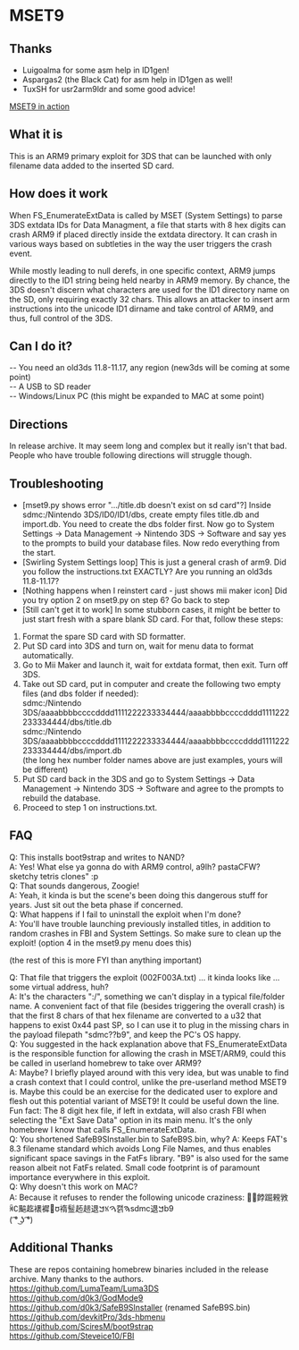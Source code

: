 # MSET9

## Thanks 
- Luigoalma for some asm help in ID1gen!
- Aspargas2 (the Black Cat) for asm help in ID1gen as well!
- TuxSH for usr2arm9ldr and some good advice!

[MSET9 in action](https://zoogie.github.io/web/m9/(%20%CD%A1%C2%B0%20%CD%9C%CA%96%20%CD%A1%C2%B0).webm)

## What it is
This is an ARM9 primary exploit for 3DS that can be launched with only filename data added to the inserted SD card. 

## How does it work
When FS_EnumerateExtData is called by MSET (System Settings) to parse 3DS extdata IDs for Data Managment, a file that starts with 8 hex digits can crash ARM9 if placed directly inside the extdata directory. It can crash in various ways based on subtleties in the way the user triggers the crash event.<br>

While mostly leading to null derefs, in one specific context, ARM9 jumps directly to the ID1 string being held nearby in ARM9 memory. By chance, the 3DS doesn't discern what characters are used for the ID1 directory name on the SD, only requiring exactly 32 chars. This allows an attacker to insert arm instructions into the unicode ID1 dirname and take control of ARM9, and thus, full control of the 3DS.

## Can I do it?
-- You need an old3ds 11.8-11.17, any region (new3ds will be coming at some point)<br>
-- A USB to SD reader<br>
-- Windows/Linux PC (this might be expanded to MAC at some point)<br>

## Directions
In release archive. It may seem long and complex but it really isn't that bad. People who have trouble following directions will struggle though.<br>

## Troubleshooting
- [mset9.py shows error ".../title.db doesn't exist on sd card"?] Inside sdmc:/Nintendo 3DS/ID0/ID1/dbs, create empty files title.db and import.db. You need to create the dbs folder first. Now go to System Settings -> Data Management -> Nintendo 3DS -> Software and say yes to the prompts to build your database files. Now redo everything from the start.
- [Swirling System Settings loop] This is just a general crash of arm9. Did you follow the instructions.txt EXACTLY? Are you running an old3ds 11.8-11.17?
- [Nothing happens when I reinstert card - just shows mii maker icon] Did you try option 2 on mset9.py on step 6? Go back to step
- [Still can't get it to work] In some stubborn cases, it might be better to just start fresh with a spare blank SD card. For that, follow these steps:
1. Format the spare SD card with SD formatter.<br>
2. Put SD card into 3DS and turn on, wait for menu data to format automatically.<br>
3. Go to Mii Maker and launch it, wait for extdata format, then exit. Turn off 3DS.<br>
4. Take out SD card, put in computer and create the following two empty files (and dbs folder if needed):<br>
sdmc:/Nintendo 3DS/aaaabbbbccccdddd1111222233334444/aaaabbbbccccdddd1111222233334444/dbs/title.db<br>
sdmc:/Nintendo 3DS/aaaabbbbccccdddd1111222233334444/aaaabbbbccccdddd1111222233334444/dbs/import.db<br>
(the long hex number folder names above are just examples, yours will be different)<br>
5. Put SD card back in the 3DS and go to System Settings -> Data Management -> Nintendo 3DS -> Software and agree to the prompts to rebuild the database.<br>
6. Proceed to step 1 on instructions.txt.<br>

## FAQ

Q: This installs boot9strap and writes to NAND?<br>
  A: Yes! What else ya gonna do with ARM9 control, a9lh? pastaCFW? sketchy tetris clones" :p<br>
Q: That sounds dangerous, Zoogie!<br>
  A: Yeah, it kinda is but the scene's been doing this dangerous stuff for years. Just sit out the beta phase if concerned.<br>
Q: What happens if I fail to uninstall the exploit when I'm done?<br>
  A: You'll have trouble launching previously installed titles, in addition to random crashes in FBI and System Settings. So make sure to clean up the exploit! (option 4 in the mset9.py menu does this)<br>
  
(the rest of this is more FYI than anything important)<br>

Q: That file that triggers the exploit (002F003A.txt) ... it kinda looks like ... some virtual address, huh?<br>
  A: It's the characters ":/", something we can't display in a typical file/folder name. A convenient fact of that file (besides triggering the overall crash) is that the first 8 chars of that hex filename are converted to a u32 that happens to exist 0x44 past SP, so I can use it to plug in the missing chars in the payload filepath "sdmc??b9", and keep the PC's OS happy.<br>
Q: You suggested in the hack explanation above that FS_EnumerateExtData is the responsible function for allowing the crash in MSET/ARM9, could this be called in userland homebrew to take over ARM9?<br>
  A: Maybe? I briefly played around with this very idea, but was unable to find a crash context that I could control, unlike the pre-userland method MSET9 is. Maybe this could be an exercise for the dedicated user to explore and flesh out this potential variant of MSET9! It could be useful down the line.<br>
  Fun fact: The 8 digit hex file, if left in extdata, will also crash FBI when selecting the "Ext Save Data" option in its main menu. It's the only homebrew I know that calls FS_EnumerateExtData.<br>
Q: You shortened SafeB9SInstaller.bin to SafeB9S.bin, why?
  A: Keeps FAT's 8.3 filename standard which avoids Long File Names, and thus enables significant space savings in the FatFs library. "B9" is also used for the same reason albeit not FatFs related. Small code footprint is of paramount importance everywhere in this exploit.<br>
Q: Why doesn't this work on MAC?<br>
  A: Because it refuses to render the following unicode craziness: ￿﫿餑䠇䚅敩ꄈ∁䬅䞘䙨䙙꫿ᰗ䙃䰃䞠䞸退ࠊꁱࠅ캙ࠄsdmc退ࠊb9<br>
  ( ͡° ͜ʖ ͡°)<br>

## Additional Thanks
These are repos containing homebrew binaries included in the release archive. Many thanks to the authors.<br>
https://github.com/LumaTeam/Luma3DS<br>
https://github.com/d0k3/GodMode9<br>
https://github.com/d0k3/SafeB9SInstaller (renamed SafeB9S.bin)<br>
https://github.com/devkitPro/3ds-hbmenu<br>
https://github.com/SciresM/boot9strap<br>
https://github.com/Steveice10/FBI<br>
